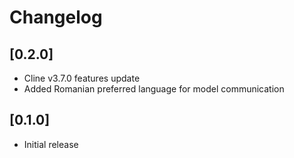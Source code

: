 # Changelog

## [0.2.0]

- Cline v3.7.0 features update 
- Added Romanian preferred language for model communication

## [0.1.0]

- Initial release
